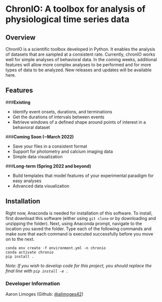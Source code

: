 # ChronIO: A toolbox for analysis of physiological time series data

## Overview
ChronIO is a scientific toolbox developed in Python. It enables the analysis of datasets that are sampled 
at a consistent rate. Currently, chronIO works well for simple analyses of behavioral data. In the coming weeks,
additional features will allow more complex analyses to be performed and for more types of data to be analyzed. 
New releases and updates will be available here.

## Features
 ###**Existing**
 - Identify event onsets, durations, and terminations
 - Get the durations of intervals between events
 - Retrieve windows of a defined shape around points of interest in a behavioral dataset

 ###**Coming Soon (~March 2022)**
 - Save your files in a consistent format
 - Support for photometry and calcium imaging data
 - Simple data visualization

 ###**Long-term (Spring 2022 and beyond)**
 - Build templates that model features of your experimental paradigm for easy analyses 
 - Advanced data visualization

## Installation
Right now, Anaconda is needed for installation of this software. To install, first download this software 
(either using `git clone` or by downloading and unzipping the folder). Next, using Anaconda prompt, navigate to 
the location you saved the folder. Type each of the following commands and make sure that each command is executed 
successfully before you move on to the next.

```angular2html
conda env create -f environment.yml -n chronio
conda activate chronio
pip install .
```

_Note: If you wish to develop code for this project, you should replace the final line with `pip install -e .`_

### Developer Information
Aaron Limoges (Github: [@alimoges42](https://github.com/alimoges42))
